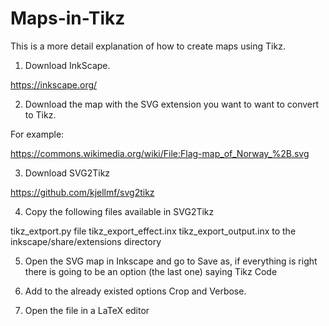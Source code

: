 # Maps-in-Tikz

This is a more detail explanation of how to create maps using Tikz.

1. Download InkScape. 

https://inkscape.org/

2. Download the map with the SVG extension you want to want to convert to Tikz.

For example:

https://commons.wikimedia.org/wiki/File:Flag-map_of_Norway_%2B.svg

3. Download SVG2Tikz

https://github.com/kjellmf/svg2tikz

4. Copy the following files available in SVG2Tikz

tikz_extport.py file 
tikz_export_effect.inx 
tikz_export_output.inx 
to 
the inkscape/share/extensions directory

5. Open the SVG map in Inkscape and go to Save as, if everything is right there is going to be an option (the last one) saying Tikz Code

6. Add to the already existed options Crop and Verbose.

7. Open the file in a LaTeX editor

